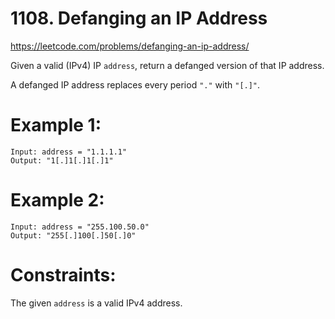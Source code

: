 # 1108. Defanging an IP Address

https://leetcode.com/problems/defanging-an-ip-address/  

Given a valid (IPv4) IP `address`, return a defanged version of that IP address.

A defanged IP address replaces every period `"."` with `"[.]"`.

# Example 1:
```
Input: address = "1.1.1.1"
Output: "1[.]1[.]1[.]1"
```  

# Example 2:
```
Input: address = "255.100.50.0"
Output: "255[.]100[.]50[.]0"
```  

# Constraints:  
The given `address` is a valid IPv4 address.